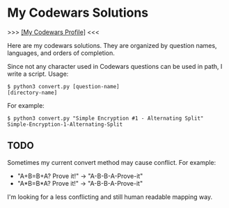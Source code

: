 # My Codewars Solutions

\>>> [[My Codewars Profile]](https://www.codewars.com/users/QuarticCat) <<<

Here are my codewars solutions. They are organized by question names, languages, and orders of completion.

Since not any character used in Codewars questions can be used in path, I write a script. Usage:

```console
$ python3 convert.py [question-name]
[directory-name]
```

For example:

```console
$ python3 convert.py "Simple Encryption #1 - Alternating Split"
Simple-Encryption-1-Alternating-Split
```

## TODO

Sometimes my current convert method may cause conflict. For example:

- "A+B=B+A? Prove it!" -> "A-B-B-A-Prove-it"
- "A\*B=B\*A? Prove it!" -> "A-B-B-A-Prove-it"

I'm looking for a less conflicting and still human readable mapping way.
